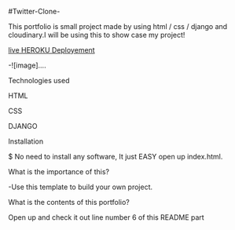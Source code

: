 #Twitter-Clone-

This portfolio is small project made by using html / css / django and cloudinary.I will be using this to show case my project!

[live HEROKU Deployement](https://agile-cove-87003.herokuapp.com/)

-![image]....

Technologies used

HTML

CSS

DJANGO

Installation

$ No need to install any software, It just EASY open up index.html.

What is the importance of this?

-Use this template to build your own project.

What is the contents of this portfolio?

Open up and check it out line number 6 of this README part
